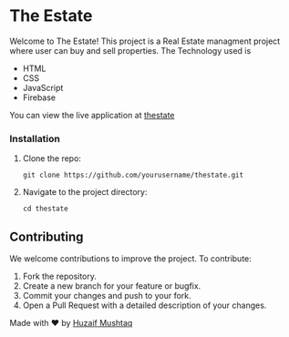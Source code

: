 <h1>The Estate</h1>
 
Welcome to The Estate! This project is a Real Estate managment project where user can buy and sell properties.
The Technology used is
<ul>
  <li>HTML</li>
  <li>CSS</li>
  <li>JavaScript</LI>
  <li>Firebase</li>
</ul>
You can view the live application at <a href="https://thestate.netlify.app/." target=_blank>thestate</a>

<h3>Installation</h3>
    <ol>
        <li>Clone the repo:
            <pre><code>git clone https://github.com/yourusername/thestate.git</code></pre>
        </li>
        <li>Navigate to the project directory:
            <pre><code>cd thestate</code></pre>
        </li>
    </ol>
     <h2 id="contributing">Contributing</h2>
    <p>We welcome contributions to improve the project. To contribute:</p>
    <ol>
        <li>Fork the repository.</li>
        <li>Create a new branch for your feature or bugfix.</li>
        <li>Commit your changes and push to your fork.</li>
        <li>Open a Pull Request with a detailed description of your changes.</li>
    </ol>
    <footer>
      <div class="message">
        Made with ❤️ by <a href="https://github.com/huzfm" target="_blank" id="footer">Huzaif Mushtaq</a>
    </div>
    </footer>
   

